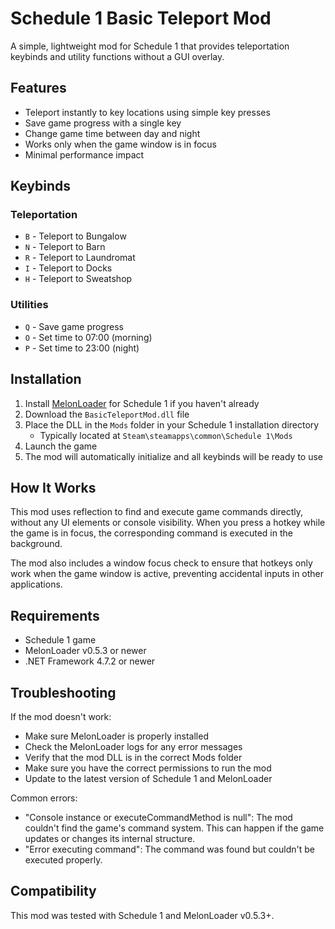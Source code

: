 # Schedule 1 Basic Teleport Mod

A simple, lightweight mod for Schedule 1 that provides teleportation keybinds and utility functions without a GUI overlay.

## Features

- Teleport instantly to key locations using simple key presses
- Save game progress with a single key
- Change game time between day and night
- Works only when the game window is in focus
- Minimal performance impact

## Keybinds

### Teleportation
- `B` - Teleport to Bungalow
- `N` - Teleport to Barn
- `R` - Teleport to Laundromat
- `I` - Teleport to Docks
- `H` - Teleport to Sweatshop

### Utilities
- `Q` - Save game progress
- `O` - Set time to 07:00 (morning)
- `P` - Set time to 23:00 (night)

## Installation

1. Install [MelonLoader](https://melonwiki.xyz/#/) for Schedule 1 if you haven't already
2. Download the `BasicTeleportMod.dll` file
3. Place the DLL in the `Mods` folder in your Schedule 1 installation directory
   - Typically located at `Steam\steamapps\common\Schedule 1\Mods`
4. Launch the game
5. The mod will automatically initialize and all keybinds will be ready to use

## How It Works

This mod uses reflection to find and execute game commands directly, without any UI elements or console visibility. When you press a hotkey while the game is in focus, the corresponding command is executed in the background.

The mod also includes a window focus check to ensure that hotkeys only work when the game window is active, preventing accidental inputs in other applications.

## Requirements

- Schedule 1 game
- MelonLoader v0.5.3 or newer
- .NET Framework 4.7.2 or newer

## Troubleshooting

If the mod doesn't work:
- Make sure MelonLoader is properly installed
- Check the MelonLoader logs for any error messages
- Verify that the mod DLL is in the correct Mods folder
- Make sure you have the correct permissions to run the mod
- Update to the latest version of Schedule 1 and MelonLoader

Common errors:
- "Console instance or executeCommandMethod is null": The mod couldn't find the game's command system. This can happen if the game updates or changes its internal structure.
- "Error executing command": The command was found but couldn't be executed properly.

## Compatibility

This mod was tested with Schedule 1 and MelonLoader v0.5.3+.